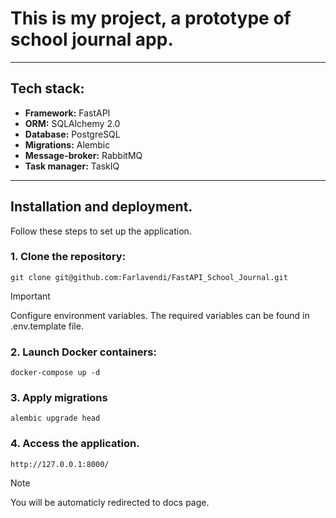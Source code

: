 # This is my project, a prototype of school journal app.

---

## Tech stack:

- **Framework:** FastAPI
- **ORM:** SQLAlchemy 2.0
- **Database:** PostgreSQL
- **Migrations:** Alembic
- **Message-broker:** RabbitMQ
- **Task manager:** TaskIQ

---

## Installation and deployment.

Follow these steps to set up the application.

### 1. Clone the repository:

```shell
git clone git@github.com:Farlavendi/FastAPI_School_Journal.git
```

> [!IMPORTANT]
> Configure environment variables. The required variables can be found in .env.template file.

### 2. Launch Docker containers:

```shell
docker-compose up -d 
```

### 3. Apply migrations

```shell
alembic upgrade head
```

### 4. Access the application.

```shell
http://127.0.0.1:8000/
```

> [!NOTE]
> You will be automaticly redirected to docs page.
